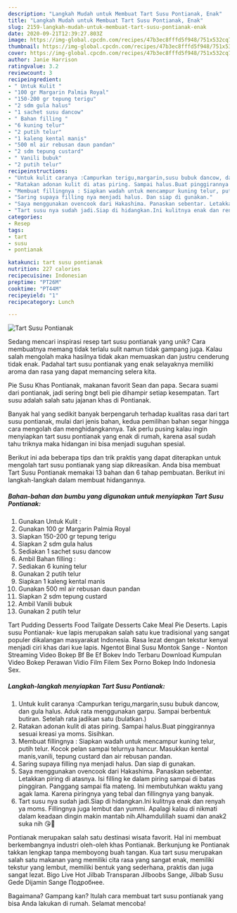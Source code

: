 ```yaml
---
description: "Langkah Mudah untuk Membuat Tart Susu Pontianak, Enak"
title: "Langkah Mudah untuk Membuat Tart Susu Pontianak, Enak"
slug: 2159-langkah-mudah-untuk-membuat-tart-susu-pontianak-enak
date: 2020-09-21T12:39:27.803Z
image: https://img-global.cpcdn.com/recipes/47b3ec8fffd5f948/751x532cq70/tart-susu-pontianak-foto-resep-utama.jpg
thumbnail: https://img-global.cpcdn.com/recipes/47b3ec8fffd5f948/751x532cq70/tart-susu-pontianak-foto-resep-utama.jpg
cover: https://img-global.cpcdn.com/recipes/47b3ec8fffd5f948/751x532cq70/tart-susu-pontianak-foto-resep-utama.jpg
author: Janie Harrison
ratingvalue: 3.2
reviewcount: 3
recipeingredient:
- " Untuk Kulit "
- "100 gr Margarin Palmia Royal"
- "150-200 gr tepung terigu"
- "2 sdm gula halus"
- "1 sachet susu dancow"
- " Bahan filling "
- "6 kuning telur"
- "2 putih telur"
- "1 kaleng kental manis"
- "500 ml air rebusan daun pandan"
- "2 sdm tepung custard"
- " Vanili bubuk"
- "2 putih telur"
recipeinstructions:
- "Untuk kulit caranya :Campurkan terigu,margarin,susu bubuk dancow, dan gula halus. Aduk rata menggunakan garpu. Sampai berbentuk butiran. Setelah rata jadikan satu (bulatkan.)"
- "Ratakan adonan kulit di atas piring. Sampai halus.Buat pinggirannya sesuai kreasi ya moms. Sisihkan."
- "Membuat fillingnya : Siapkan wadah untuk mencampur kuning telur, putih telur. Kocok pelan sampai telurnya hancur. Masukkan kental manis,vanili, tepung custard dan air rebusan pandan."
- "Saring supaya filling nya menjadi halus. Dan siap di gunakan."
- "Saya menggunakan ovencook dari Hakashima. Panaskan sebentar. Letakkan piring di atasnya. Isi filling ke dalam piring sampai di batas pinggiran. Panggang sampai fla mateng. Ini membutuhkan waktu yang agak lama. Karena piringnya yang tebal dan fillingnya yang banyak."
- "Tart susu nya sudah jadi.Siap di hidangkan.Ini kulitnya enak dan renyah ya moms. Fillingnya juga lembut dan yummi. Apalagi kalau di nikmati dalam keadaan dingin makin mantab nih.Alhamdulillah suami dan anak2 suka nih 😘💞"
categories:
- Resep
tags:
- tart
- susu
- pontianak

katakunci: tart susu pontianak 
nutrition: 227 calories
recipecuisine: Indonesian
preptime: "PT26M"
cooktime: "PT44M"
recipeyield: "1"
recipecategory: Lunch

---
```



![Tart Susu Pontianak](https://img-global.cpcdn.com/recipes/47b3ec8fffd5f948/751x532cq70/tart-susu-pontianak-foto-resep-utama.jpg)

Sedang mencari inspirasi resep tart susu pontianak yang unik? Cara membuatnya memang tidak terlalu sulit namun tidak gampang juga. Kalau salah mengolah maka hasilnya tidak akan memuaskan dan justru cenderung tidak enak. Padahal tart susu pontianak yang enak selayaknya memiliki aroma dan rasa yang dapat memancing selera kita.

Pie Susu Khas Pontianak, makanan favorit Sean dan papa. Secara suami dari pontianak, jadi sering bngt beli pie dihampir setiap kesempatan. Tart susu adalah salah satu jajanan khas di Pontianak.

Banyak hal yang sedikit banyak berpengaruh terhadap kualitas rasa dari tart susu pontianak, mulai dari jenis bahan, kedua pemilihan bahan segar hingga cara mengolah dan menghidangkannya. Tak perlu pusing kalau ingin menyiapkan tart susu pontianak yang enak di rumah, karena asal sudah tahu triknya maka hidangan ini bisa menjadi suguhan spesial.


Berikut ini ada beberapa tips dan trik praktis yang dapat diterapkan untuk mengolah tart susu pontianak yang siap dikreasikan. Anda bisa membuat Tart Susu Pontianak memakai 13 bahan dan 6 tahap pembuatan. Berikut ini langkah-langkah dalam membuat hidangannya.

<!--inarticleads1-->

##### Bahan-bahan dan bumbu yang digunakan untuk menyiapkan Tart Susu Pontianak:

1. Gunakan  Untuk Kulit :
1. Gunakan 100 gr Margarin Palmia Royal
1. Siapkan 150-200 gr tepung terigu
1. Siapkan 2 sdm gula halus
1. Sediakan 1 sachet susu dancow
1. Ambil  Bahan filling :
1. Sediakan 6 kuning telur
1. Gunakan 2 putih telur
1. Siapkan 1 kaleng kental manis
1. Gunakan 500 ml air rebusan daun pandan
1. Siapkan 2 sdm tepung custard
1. Ambil  Vanili bubuk
1. Gunakan 2 putih telur


Tart Pudding Desserts Food Tailgate Desserts Cake Meal Pie Deserts. Lapis susu Pontianak- kue lapis merupakan salah satu kue tradisional yang sangat populer dikalangan masyarakat Indonesia. Rasa lezat dengan tekstur kenyal menjadi ciri khas dari kue lapis. Ngentot Binal Susu Montok Sange - Nonton Streaming Video Bokep Bf Be Ef Bokev Indo Terbaru Download Kumpulan Video Bokep Perawan Vidio Film Filem Sex Porno Bokep Indo Indonesia Sex. 

<!--inarticleads2-->

##### Langkah-langkah menyiapkan Tart Susu Pontianak:

1. Untuk kulit caranya :Campurkan terigu,margarin,susu bubuk dancow, dan gula halus. Aduk rata menggunakan garpu. Sampai berbentuk butiran. Setelah rata jadikan satu (bulatkan.)
1. Ratakan adonan kulit di atas piring. Sampai halus.Buat pinggirannya sesuai kreasi ya moms. Sisihkan.
1. Membuat fillingnya : Siapkan wadah untuk mencampur kuning telur, putih telur. Kocok pelan sampai telurnya hancur. Masukkan kental manis,vanili, tepung custard dan air rebusan pandan.
1. Saring supaya filling nya menjadi halus. Dan siap di gunakan.
1. Saya menggunakan ovencook dari Hakashima. Panaskan sebentar. Letakkan piring di atasnya. Isi filling ke dalam piring sampai di batas pinggiran. Panggang sampai fla mateng. Ini membutuhkan waktu yang agak lama. Karena piringnya yang tebal dan fillingnya yang banyak.
1. Tart susu nya sudah jadi.Siap di hidangkan.Ini kulitnya enak dan renyah ya moms. Fillingnya juga lembut dan yummi. Apalagi kalau di nikmati dalam keadaan dingin makin mantab nih.Alhamdulillah suami dan anak2 suka nih 😘💞


Pontianak merupakan salah satu destinasi wisata favorit. Hal ini membuat berkembangnya industri oleh-oleh khas Pontianak. Berkunjung ke Pontianak takkan lengkap tanpa memboyong buah tangan. Kua tart susu merupakan salah satu makanan yang memiliki cita rasa yang sangat enak, memiliki tekstur yang lembut, memiliki bentuk yang sederhana, praktis dan juga sangat lezat. Bigo Live Hot Jilbab Transparan Jilboobs Sange, Jilbab Susu Gede Dijamin Sange Подробнее. 

Bagaimana? Gampang kan? Itulah cara membuat tart susu pontianak yang bisa Anda lakukan di rumah. Selamat mencoba!
